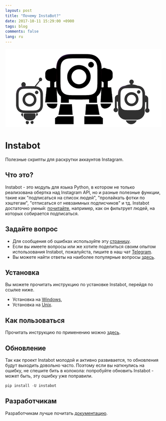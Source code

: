 ```yaml
---
layout: post
title: "Почему InstaBot?"
date: 2017-10-11 15:29:00 +0900
tags: blog
comments: false
lang: ru
---
```

![Instabot is better that other open-source bots!](/assets/instabot.png "Instabot is better that other open-source bots!")

# Instabot

Полезные скрипты для раскрутки аккаунтов Instagram.

## Что это?

Instabot - это модуль для языка Python, в котором не только реализована обертка над Instagram API, но и разные полезные функции, такие как "подписаться на список людей", "пролайкать фотки по хэштегам", "отписаться от невзаимных подписчиков" и тд. Instabot достаточно умный: [почитайте](/2017/10/13/Filtration-ru.html), например, как он фильтрует людей, на которых собирается подписаться.

## Задайте вопрос

* Для сообщения об ошибках используйте эту [страницу](https://github.com/instagrambot/instabot/issues).
* Если вы имеете вопросы или же хотите поделиться своим опытом использования Instabot, пожалуйста, пишите в наш чат [Telegram](https://t.me/instabotproject).
* Вы можете найти ответы на наиболее популярные вопросы [здесь](/2017/10/13/FAQ-ru.html).

## Установка

Вы можете прочитать инструкцию по установке Instabot, перейдя по ссылке ниже.
* Установка на [Windows](/2017/10/13/Installation-on-Windows-ru.html),
* Установка на [Unix](/2017/10/13/Installation-on-Unix-ru.html).

## Как пользоваться

Прочитать инструкцию по применению можно [здесь](/2017/10/13/How-to-use-ru.html).

## Обновление

Так как проект Instabot молодой и активно развивается, то обновления будут выходить довольно часто. Поэтому если вы наткнулись на ошибку, не спешите бить в колокола: попробуйте обновить Instabot - может быть, эту ошибку уже поправили.

``` python
pip install -U instabot
```

## Разработчикам

Разработчикам лучше почитать [документацию](/2017/10/13/For-developers-en.html).